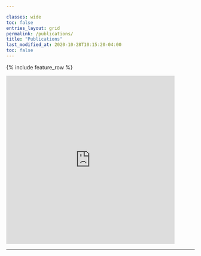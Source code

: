 ```yaml
---

classes: wide
toc: false
entries_layout: grid
permalink: /publications/
title: "Publications"
last_modified_at: 2020-10-28T10:15:20-04:00
toc: false
---
```


{% include feature_row %}

<iframe src="https://orbilu.uni.lu/widget?query=%28%28uid%3A50008504%29+AND+%28title%3APrivate+title%3AEquity%29%29+AND+%28%28language%3Aen%29%29+AND+%28%28type%3A%23A00%29+OR+%28type%3A%23D00%29%29+AND+%28%28focus%3A%22Sustainable+Development%22%29+OR+%28focus%3AFinance%29%29&amp;chars=100&amp;etal=3&amp;list=3&amp;language=en&amp;data=pr&amp;format=apa&amp;css=%2Ffiles%2Fcss%2Fwl.css&amp;sort_by0=1&amp;order0=DESC&amp;sort_by1=3&amp;order1=ASC&amp;sort_by2=2&amp;order2=ASC" marginwidth="0" marginheight="0" frameborder="0" height="450" scrolling="auto" width="450"></iframe>
               
---


